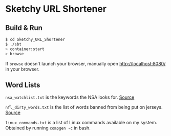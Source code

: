 # Sketchy URL Shortener

## Build & Run

```sh
$ cd Sketchy_URL_Shortener
$ ./sbt
> container:start
> browse
```

If `browse` doesn't launch your browser, manually open [http://localhost:8080/](http://localhost:8080/) in your browser.

## Word Lists
`nsa_watchlist.txt` is the keywords the NSA looks for. [Source](http://www.businessinsider.com/nsa-prism-keywords-for-domestic-spying-2013-6)

`nfl_dirty_words.txt` is the list of words banned from being put on jerseys. [Source](http://www.infochimps.com/datasets/list-of-dirty-obscene-banned-and-otherwise-unacceptable-words)

`linux_commands.txt` is a list of Linux commands available on my system. Obtained by running `compgen -c` in bash.
